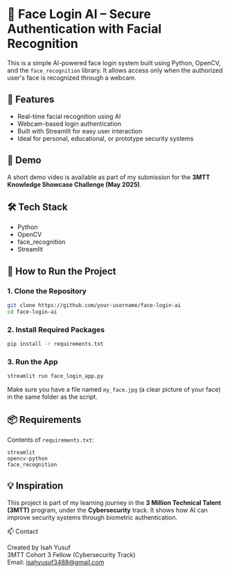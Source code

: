 # 🔐 Face Login AI – Secure Authentication with Facial Recognition

This is a simple AI-powered face login system built using Python, OpenCV, and the `face_recognition` library. It allows access only when the authorized user's face is recognized through a webcam.

## 🚀 Features

- Real-time facial recognition using AI
- Webcam-based login authentication
- Built with Streamlit for easy user interaction
- Ideal for personal, educational, or prototype security systems

## 🎥 Demo

A short demo video is available as part of my submission for the **3MTT Knowledge Showcase Challenge (May 2025)**.

## 🛠 Tech Stack

- Python
- OpenCV
- face_recognition
- Streamlit

## 📁 How to Run the Project

### 1. Clone the Repository
```bash
git clone https://github.com/your-username/face-login-ai
cd face-login-ai
```

### 2. Install Required Packages
```bash
pip install -r requirements.txt
```

### 3. Run the App
```bash
streamlit run face_login_app.py
```

Make sure you have a file named `my_face.jpg` (a clear picture of your face) in the same folder as the script.

## 📦 Requirements

Contents of `requirements.txt`:
```
streamlit
opencv-python
face_recognition
```

## 💡 Inspiration

This project is part of my learning journey in the **3 Million Technical Talent (3MTT)** program, under the **Cybersecurity** track. It shows how AI can improve security systems through biometric authentication.

📫 Contact

Created by Isah Yusuf  
3MTT Cohort 3 Fellow (Cybersecurity Track)  
Email: isahyusuf3488@gmail.com
